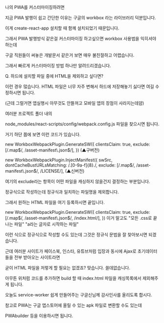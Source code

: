 나의 PWA를 커스터마이징하려면

 

지금 PWA 발행이 쉽고 간단한 이유는 구글의 workbox 라는 라이브러리 덕분입니다.

이게 create-react-app 설치할 때 함께 설치되었기 때문입니다.

그래서 PWA 발행방식 같은걸 커스터마이징 하고싶으면 workbox 사용법을 익히셔야하는데

구글 직원들이 써놓은 개발문서 같은거 보면 매우 불친절하고 어렵습니다. 

 

그래서 빠르게 커스터마이징 방법 하나만 알려드리겠습니다. 

Q. 하드에 설치할 파일 중에 HTML을 제외하고 싶다면?

이런 경우 많습니다. HTML 파일은 너무 자주 변해서 하드에 저장해놓기 싫다면 여길 수정하시면 됩니다.

(근데 그럴거면 앱실행시 아무것도 안뜰꺼고 모바일 앱의 장점이 사라지는데얌)

 

 

여러분 프로젝트 폴더 내의 

node_modules/react-scripts/config/webpack.config.js 파일을 찾으시면 됩니다. 

거기 하단 쯤에 보면 이런 코드가 있습니다. 

 

new WorkboxWebpackPlugin.GenerateSW({
    clientsClaim: true,
    exclude: [/\.map$/, /asset-manifest\.json$/],
}) 
(▲구버전)

new WorkboxWebpackPlugin.InjectManifest({
    swSrc,
    dontCacheBustURLsMatching: /\.[0-9a-f]{8}\./,
    exclude: [/\.map$/, /asset-manifest\.json$/, /LICENSE/], 
(▲신버전)

 

 

여기의 exclude라는 항목이 어떤 파일을 캐싱하지 않을건지 결정하는 부분입니다.

정규식으로 작성하는데 정규식과 일치하는 파일명을 제외합니다. 

그래서 원하는 HTML 파일을 여기 등록하시면 끝입니다.

 

 

new WorkboxWebpackPlugin.GenerateSW({
    clientsClaim: true,
    exclude: [/\.map$/, /asset-manifest\.json$/, /index\.html/],
}) 
이거 말고도 "모든 .css로 끝나는 파일"  "a라는 글자로 시작하는 파일"

이런 식으로 정규식으로 작성할 수도 있는데 그것은 정규식 문법을 잘 찾아보시면 되겠습니다.

근데 여러분 사이트가 페이스북, 인스타, 유튜브처럼 입장과 동시에 Ajax로 초기데이터들을 전부 받아오는 사이트라면

굳이 HTML 파일을 저렇게 할 필요는 없겠죠? 맞습니다. 쓸데없습니다. 

 

 

 

아무튼 위처럼 코드를 추가하면 build 할 때 index.html 파일을 캐싱목록에서 제외해주게 됩니다.

오늘도 service-worker 쉽게 만들어주는 구글신님께 감사인사를 올리도록 합시다. 

참고로 PWA는 구글 앱스토어에 올릴 수 있는 apk 파일로 변환할 수도 있는데 

PWAbuilder 등을 이용하시면 됩니다. 

